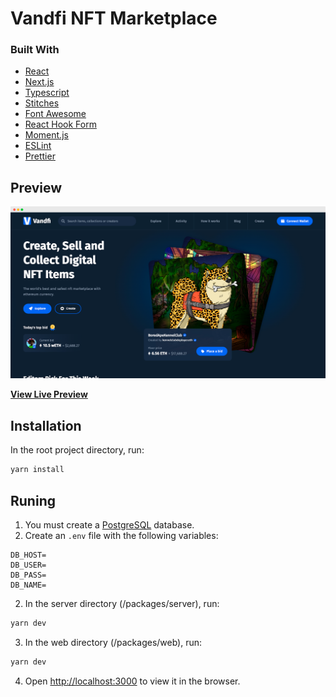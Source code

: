 # Vandfi NFT Marketplace

### Built With

- [React](https://pt-br.reactjs.org)
- [Next.js](https://nextjs.org)
- [Typescript](https://www.typescriptlang.org)
- [Stitches](https://stitches.dev/)
- [Font Awesome](https://fontawesome.com)
- [React Hook Form](https://react-hook-form.com)
- [Moment.js](https://momentjs.com)
- [ESLint](https://eslint.org)
- [Prettier](https://prettier.io)

## Preview

![Preview](/packages/web/public/screenshot.png)

**[View Live Preview](https://vandfi-felipebluiz.vercel.app/)**

## Installation

In the root project directory, run:

```bash
yarn install
```

## Runing

1. You must create a [PostgreSQL](https://www.postgresql.org/) database.
2. Create an `.env` file with the following variables:

```
DB_HOST=
DB_USER=
DB_PASS=
DB_NAME=
```

2. In the server directory (/packages/server), run:

```bash
yarn dev
```

3. In the web directory (/packages/web), run:

```bash
yarn dev
```

4. Open [http://localhost:3000](http://localhost:3000) to view it in the browser.
